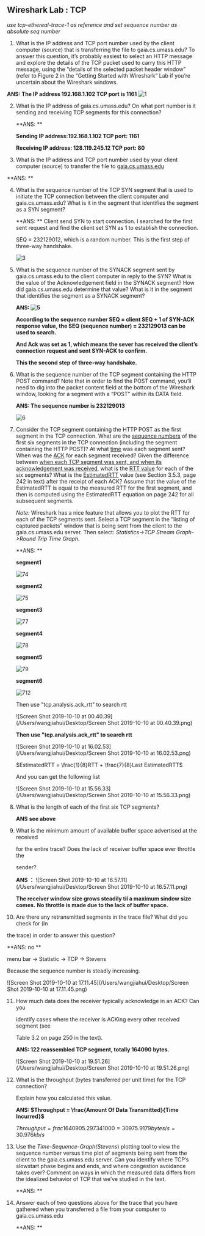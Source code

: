

## Wireshark Lab : TCP

*use tcp-ethereal-trace-1 as reference and set sequence number as absolute seq number*

1. What is the IP address and TCP port number used by the client computer (source) that is transferring the file to gaia.cs.umass.edu? To answer this question, it’s probably easiest to select an HTTP message and explore the details of the TCP packet used to carry this HTTP message, using the “details of the selected packet header window” (refer to Figure 2 in the “Getting Started with Wireshark” Lab if you’re uncertain about the Wireshark windows. 

**ANS:  The IP address 192.168.1.102    TCP port is 1161** ![1](/Users/wangjiahui/Desktop/1.png)

2. What is the IP address of gaia.cs.umass.edu? On what port number is it sending and receiving TCP segments for this connection? 

   **ANS: ** 

   **Sending IP address:192.168.1.102   TCP port: 1161**

   **Receiving IP address: 128.119.245.12  TCP port: 80**

3.  What is the IP address and TCP port number used by your client computer (source) to transfer the file to [gaia.cs.umass.edu](http://gaia.cs.umass.edu/)

   **ANS: **

4. What is the sequence number of the TCP SYN segment that is used to initiate the TCP connection between the client computer and gaia.cs.umass.edu? What is it in the segment that identifies the segment as a SYN segment? 

   **ANS: **  Client send SYN to start connection. I searched for the first sent request and find the client set SYN as 1 to establish the connection.

   SEQ = 232129012, which is a random number.  This is the first step of three-way handshake.

   ![3](/Users/wangjiahui/Desktop/3.png)

5. What is the sequence number of the SYNACK segment sent by gaia.cs.umass.edu to the client computer in reply to the SYN? What is the value of the Acknowledgement field in the SYNACK segment? How did gaia.cs.umass.edu determine that value? What is it in the segment that identifies the segment as a SYNACK segment? 

   **ANS: ![5](/Users/wangjiahui/Desktop/5.png)**

   **According to the sequence number SEQ = client SEQ + 1 of SYN-ACK response value, the SEQ (sequence number) = 232129013 can be used to search.**

   **And Ack was set as 1, which means the sever has received the client’s connection request and sent SYN-ACK to confirm.** 

   **This the second step of three-way handshake.**

6. What is the sequence number of the TCP segment containing the HTTP POST command? Note that in order to find the POST command, you’ll need to dig into the packet content field at the bottom of the Wireshark window, looking for a segment with a “POST” within its DATA field. 

   **ANS:  The sequence number is 232129013** 

   ![6](/Users/wangjiahui/Desktop/6.png)

7. Consider the TCP segment containing the HTTP POST as the first segment in the TCP connection. What are the <u>sequence numbers</u> of the first six segments in the TCP connection (including the segment containing the HTTP POST)? At what <u>time</u> was each segment sent? When was the <u>ACK</u> for each segment received? Given the difference between <u>when each TCP segment was sent, and when its acknowledgement was received</u>, what is the <u>RTT value</u> for each of the six segments? What is the <u>EstimatedRTT</u> value (see Section 3.5.3, page 242 in text) after the receipt of each ACK? Assume that the value of the EstimatedRTT is equal to the measured RTT for the first segment, and then is computed using the EstimatedRTT equation on page 242 for all subsequent segments. 

   *Note:* Wireshark has a nice feature that allows you to plot the RTT for each of the TCP segments sent. Select a TCP segment in the “listing of captured packets” window that is being sent from the client to the gaia.cs.umass.edu server. Then select: *Statistics->TCP Stream Graph- >Round Trip Time Graph.* 

   **ANS: **

   **segment1**

   ![74](/Users/wangjiahui/Desktop/74.png)

   **segment2**

   ![75](/Users/wangjiahui/Desktop/75.png)

   **segment3**

   ![77](/Users/wangjiahui/Desktop/77.png)

   **segment4**

   ![78](/Users/wangjiahui/Desktop/78.png)

   **segment5**

   ![79](/Users/wangjiahui/Desktop/79.png)

   **segment6**

   ![712](/Users/wangjiahui/Desktop/712.png)

   Then use "tcp.analysis.ack_rtt" to search rtt

   ![Screen Shot 2019-10-10 at 00.40.39](/Users/wangjiahui/Desktop/Screen Shot 2019-10-10 at 00.40.39.png)

   **Then use "tcp.analysis.ack_rtt" to search rtt** 

   ![Screen Shot 2019-10-10 at 16.02.53](/Users/wangjiahui/Desktop/Screen Shot 2019-10-10 at 16.02.53.png)

   $EstimatedRTT = \frac{1}{8}RTT + \frac{7}{8}Last EstimatedRTT$

   

   And you can get the following list

   ![Screen Shot 2019-10-10 at 15.56.33](/Users/wangjiahui/Desktop/Screen Shot 2019-10-10 at 15.56.33.png)

8. What is the length of each of the first six TCP segments?

   **ANS**  **see above**

9. What is the minimum amount of available buffer space advertised at the received 

   for the entire trace? Does the lack of receiver buffer space ever throttle the 

   sender? 

   **ANS ：**  ![Screen Shot 2019-10-10 at 16.57.11](/Users/wangjiahui/Desktop/Screen Shot 2019-10-10 at 16.57.11.png)

   **The receiver window size grows steadily til a maximum sindow size comes.**
   **No throttle is made due to the lack of buffer space.**

10. Are there any retransmitted segments in the trace file? What did you check for (in 

   the trace) in order to answer this question? 

   **ANS: no **

   menu bar -> Statistic -> TCP -> Stevens

   Because the sequence number is steadly increasing.

   ![Screen Shot 2019-10-10 at 17.11.45](/Users/wangjiahui/Desktop/Screen Shot 2019-10-10 at 17.11.45.png)

11. How much data does the receiver typically acknowledge in an ACK? Can you 

    identify cases where the receiver is ACKing every other received segment (see 

    Table 3.2 on page 250 in the text). 

    **ANS: 122 reassembled TCP segment, totally 164090 bytes.**

    ![Screen Shot 2019-10-10 at 19.51.26](/Users/wangjiahui/Desktop/Screen Shot 2019-10-10 at 19.51.26.png)

12. What is the throughput (bytes transferred per unit time) for the TCP connection? 

    Explain how you calculated this value. 

    **ANS:   $Throughput = \frac{Amount Of Data Transmitted}{Time Incurred}$**

    $Throughput= frac{164090}{5.297341000} = 30975.9179 bytes/s = 30.976 kb/s$

13. Use the *Time-Sequence-Graph(Stevens*) plotting tool to view the sequence number versus time plot of segments being sent from the client to the gaia.cs.umass.edu server. Can you identify where TCP’s slowstart phase begins and ends, and where congestion avoidance takes over? Comment on ways in which the measured data differs from the idealized behavior of TCP that we’ve studied in the text. 

    **ANS: **

14. Answer each of two questions above for the trace that you have gathered when you transferred a file from your computer to gaia.cs.umass.edu 

    **ANS: **
